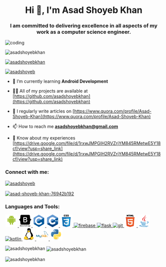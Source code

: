 
<h1 align="center">Hi 👋, I'm Asad Shoyeb Khan</h1>
<h3 align="center">I am committed to delivering excellence in all aspects of my work as a computer science engineer.</h3>

<img align = "centre" alt = "coding" width="400" src="https://miro.medium.com/max/1360/0*7Q3yvSIv_t0ioJ-Z.gif">

<p align="left"> <img src="https://komarev.com/ghpvc/?username=asadshoyebkhan&label=Profile%20views&color=0e75b6&style=flat" alt="asadshoyebkhan" /> </p>

<p align="left"> <a href="https://github.com/ryo-ma/github-profile-trophy"><img src="https://github-profile-trophy.vercel.app/?username=asadshoyebkhan" alt="asadshoyebkhan" /></a> </p>

<p align="left"> <a href="https://twitter.com/asadshoyeb" target="blank"><img src="https://img.shields.io/twitter/follow/asadshoyeb?logo=twitter&style=for-the-badge" alt="asadshoyeb" /></a> </p>

- 🌱 I’m currently learning **Android Development**

- 👨‍💻 All of my projects are available at [https://github.com/asadshoyebkhan](https://github.com/asadshoyebkhan)

- 📝 I regularly write articles on [https://www.quora.com/profile/Asad-Shoyeb-Khan](https://www.quora.com/profile/Asad-Shoyeb-Khan)

- 📫 How to reach me **asadshoyebkhan@gmail.com**

- 📄 Know about my experiences [https://drive.google.com/file/d/1rxwJMPGIH2RVZrjYM845RMetwE5Y18cf/view?usp=share_link](https://drive.google.com/file/d/1rxwJMPGIH2RVZrjYM845RMetwE5Y18cf/view?usp=share_link)

<h3 align="left">Connect with me:</h3>
<p align="left">
<a href="https://twitter.com/asadshoyeb" target="blank"><img align="center" src="https://raw.githubusercontent.com/rahuldkjain/github-profile-readme-generator/master/src/images/icons/Social/twitter.svg" alt="asadshoyeb" height="30" width="40" /></a> 
  
<a href="https://linkedin.com/in/asad-shoyeb-khan-76942b192" target="blank"><img align="center" src="https://raw.githubusercontent.com/rahuldkjain/github-profile-readme-generator/master/src/images/icons/Social/linked-in-alt.svg" alt="asad-shoyeb-khan-76942b192" height="30" width="40" /></a>
  
<!-- <a href="https://www.codechef.com/users/asadshoyebkhan" target="blank"><img align="center" src="https://cdn.jsdelivr.net/npm/simple-icons@3.1.0/icons/codechef.svg" alt="asadshoyebkhan" height="30" width="40" /></a>
  
<a href="https://www.leetcode.com/user5142ib/" target="blank"><img align="center" src="https://raw.githubusercontent.com/rahuldkjain/github-profile-readme-generator/master/src/images/icons/Social/leet-code.svg" alt="user5142ib/" height="30" width="40" /></a>
  
<a href="https://auth.geeksforgeeks.org/user/asadshoyebkhan/" target="blank"><img align="center" src="https://raw.githubusercontent.com/rahuldkjain/github-profile-readme-generator/master/src/images/icons/Social/geeks-for-geeks.svg" alt="asadshoyebkhan/" height="30" width="40" /></a> -->
  
</p>

<h3 align="left">Languages and Tools:</h3>
<p align="left"> <a href="https://developer.android.com" target="_blank" rel="noreferrer"> <img src="https://raw.githubusercontent.com/devicons/devicon/master/icons/android/android-original-wordmark.svg" alt="android" width="40" height="40"/> </a> <a href="https://getbootstrap.com" target="_blank" rel="noreferrer"> <img src="https://raw.githubusercontent.com/devicons/devicon/master/icons/bootstrap/bootstrap-plain-wordmark.svg" alt="bootstrap" width="40" height="40"/> </a> <a href="https://www.cprogramming.com/" target="_blank" rel="noreferrer"> <img src="https://raw.githubusercontent.com/devicons/devicon/master/icons/c/c-original.svg" alt="c" width="40" height="40"/> </a> <a href="https://www.w3schools.com/cpp/" target="_blank" rel="noreferrer"> <img src="https://raw.githubusercontent.com/devicons/devicon/master/icons/cplusplus/cplusplus-original.svg" alt="cplusplus" width="40" height="40"/> </a> <a href="https://www.w3schools.com/css/" target="_blank" rel="noreferrer"> <img src="https://raw.githubusercontent.com/devicons/devicon/master/icons/css3/css3-original-wordmark.svg" alt="css3" width="40" height="40"/> </a> <a href="https://firebase.google.com/" target="_blank" rel="noreferrer"> <img src="https://www.vectorlogo.zone/logos/firebase/firebase-icon.svg" alt="firebase" width="40" height="40"/> </a> <a href="https://flask.palletsprojects.com/" target="_blank" rel="noreferrer"> <img src="https://www.vectorlogo.zone/logos/pocoo_flask/pocoo_flask-icon.svg" alt="flask" width="40" height="40"/> </a> <a href="https://git-scm.com/" target="_blank" rel="noreferrer"> <img src="https://www.vectorlogo.zone/logos/git-scm/git-scm-icon.svg" alt="git" width="40" height="40"/> </a> <a href="https://www.w3.org/html/" target="_blank" rel="noreferrer"> <img src="https://raw.githubusercontent.com/devicons/devicon/master/icons/html5/html5-original-wordmark.svg" alt="html5" width="40" height="40"/> </a> <a href="https://www.java.com" target="_blank" rel="noreferrer"> <img src="https://raw.githubusercontent.com/devicons/devicon/master/icons/java/java-original.svg" alt="java" width="40" height="40"/> </a> <a href="https://kotlinlang.org" target="_blank" rel="noreferrer"> <img src="https://www.vectorlogo.zone/logos/kotlinlang/kotlinlang-icon.svg" alt="kotlin" width="40" height="40"/> </a> <a href="https://www.linux.org/" target="_blank" rel="noreferrer"> <img src="https://raw.githubusercontent.com/devicons/devicon/master/icons/linux/linux-original.svg" alt="linux" width="40" height="40"/> </a> <a href="https://www.mysql.com/" target="_blank" rel="noreferrer"> <img src="https://raw.githubusercontent.com/devicons/devicon/master/icons/mysql/mysql-original-wordmark.svg" alt="mysql" width="40" height="40"/> </a> <a href="https://www.python.org" target="_blank" rel="noreferrer"> <img src="https://raw.githubusercontent.com/devicons/devicon/master/icons/python/python-original.svg" alt="python" width="40" height="40"/> </a> </p>

<p><img align="left" src="https://github-readme-stats.vercel.app/api/top-langs?username=asadshoyebkhan&show_icons=true&locale=en&layout=compact" alt="asadshoyebkhan" /></p>

<p>&nbsp;<img align="center" src="https://github-readme-stats.vercel.app/api?username=asadshoyebkhan&show_icons=true&locale=en" alt="asadshoyebkhan" /></p>

<p><img align="center" src="https://github-readme-streak-stats.herokuapp.com/?user=asadshoyebkhan&" alt="asadshoyebkhan" /></p>
